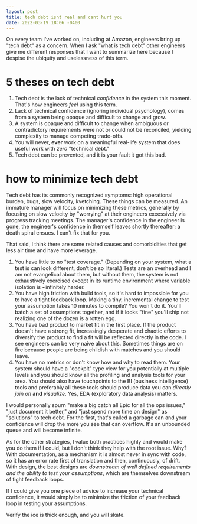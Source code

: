 ```yaml
---
layout: post
title: tech debt isnt real and cant hurt you
date: 2022-03-19 18:06 -0400
---
```


On every team I've worked on, including at Amazon, engineers bring up
"tech debt" as a concern. When I ask "what is tech debt" other engineers
give me different responses that I want to summarize here because
I despise the ubiquity and uselessness of this term.

# 5 theses on tech debt

1. Tech debt is the lack of technical _confidence_ in the system this
   moment. That's how engineers _feel_ using this term.
2. Lack of technical confidence (ignoring individual psychology), comes
   from a system being opaque and difficult to change and grow.
3. A system is opaque and difficult to change when ambiguous or
   contradictory requirements were not or could not be reconciled,
   yielding complexity to manage competing trade-offs.
4. You will never, **ever** work on a meaningful real-life system that
   does useful work with _zero_ "technical debt."
5. Tech debt can be prevented, and it is your fault it got this bad.

# how to minimize tech debt

Tech debt has its commonly recognized symptoms: high operational burden,
bugs, slow velocity, kvetching. These things can be measured. An immature
manager will focus on minimizing these metrics, generally by focusing on
slow velocity by "worrying" at their engineers excessively via progress
tracking meetings. The manager's confidence in the engineer is gone, the
engineer's confidence in themself leaves shortly thereafter; a death
spiral ensues. I can't fix that for you.

That said, I think there are some related causes and comorbidities that
get less air time and have more leverage.

1. You have little to no "test coverage." (Depending on your system, what
   a test is can look different, don't be so literal.) Tests are an
   overhead and I am not evangelical about them, but without them, the
   system is not exhaustively exercised except in its runtime environment
   where variable isolation is ~infinitely harder.
2. You have high friction with build tools, so it's hard to impossible for
   you to have a tight feedback loop. Making a tiny, incremental change to
   test your assumption takes 10 minutes to compile? You won't do it.
   You'll batch a set of assumptions together, and if it looks "fine"
   you'll ship not realizing one of the dozen is a rotten egg.
3. You have bad product to market fit in the first place. If the product
   doesn't have a strong fit, increasingly desperate and chaotic efforts
   to diversify the product to find a fit will be reflected directly in
   the code. I see engineers can be very naive about this. Sometimes
   things are on fire because people are being childish with matches and
   you should leave.
4. You have no metrics or don't know how and why to read them. Your system
   should have a "cockpit" type view for you potentially at multiple
   levels and you should know all the profiling and analysis tools for
   your area. You should also have touchpoints to the BI (business
   intelligence) tools and preferably all these tools should produce data
   you can _directly join on_ **and** _visualize_. Yes, EDA (exploratory
   data analysis) matters.

I would personally spurn "make a big catch all Epic for all the ops
issues," "just document it better," and "just spend more time on design"
as "solutions" to tech debt. For the first, that's called a garbage can
and your confidence will drop the more you see that can overflow. It's an
unbounded queue and will become infinite.

As for the other strategies, I value both practices highly and would make
you do them if I could, but I don't think they help with the root issue.
Why? With documentation, as a mechanism it is almost never in sync with
code, so it has an error rate first of translation and then, continuously,
of drift. With design, the best designs are _downstream of well defined
requirements and the ability to test your assumptions_, which are
themselves downstream of tight feedback loops.

If I could give you one piece of advice to increase your technical
confidence, it would simply be to minimize the friction of your feedback
loop in testing your assumptions.

Verify the ice is thick enough, and you will skate.
